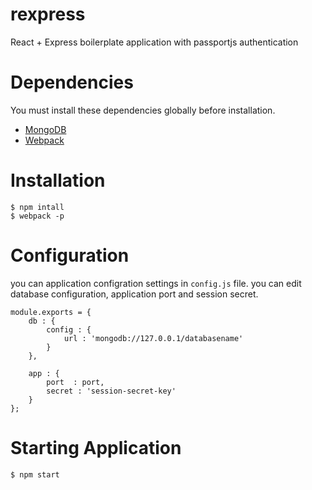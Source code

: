 # rexpress
React + Express boilerplate application with passportjs authentication

# Dependencies
You must install  these dependencies globally before installation.
- [MongoDB](https://www.mongodb.org/downloads)
- [Webpack](http://webpack.github.io/docs/installation.html)

# Installation
```
$ npm intall
$ webpack -p
```

# Configuration
you can application configration settings in `config.js` file.
you can edit database configuration, application port and session secret.
```
module.exports = {
    db : {
        config : {
            url : 'mongodb://127.0.0.1/databasename'
        }
    },

    app : {
        port  : port,
        secret : 'session-secret-key'
    }
};
```
# Starting Application
```
$ npm start
```
